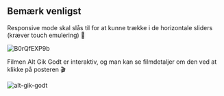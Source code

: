 ## Bemærk venligst

Responsive mode skal slås til for at kunne trække i de horizontale sliders (kræver touch emulering) 🥳

![B0rQfEXP9b](https://user-images.githubusercontent.com/45370332/146088494-ca6b1a1a-eae3-46b4-8960-49d6ec4addd9.gif)

Filmen Alt Gik Godt er interaktiv, og man kan se filmdetaljer om den ved at klikke på posteren 🎬

![alt-gik-godt](https://user-images.githubusercontent.com/45370332/146089154-b4cfd990-2147-4ae9-a913-83e44a03a7ca.png)
